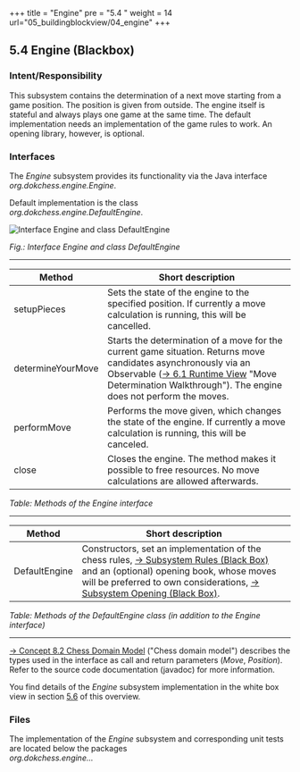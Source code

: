 +++
title = "Engine"
pre = "5.4 "
weight = 14
url="05_buildingblockview/04_engine"
+++

## 5.4 Engine (Blackbox)

### Intent/Responsibility
This subsystem contains the determination of a next move starting from a game position.
The position is given from outside.
The engine itself is stateful and always plays one game at the same time.
The default implementation needs an implementation of the game rules to work.
An opening library, however, is optional.

### Interfaces
The _Engine_ subsystem provides its functionality via the Java interface  
_org.dokchess.engine.Engine_.

Default implementation is the class  
_org.dokchess.engine.DefaultEngine_.

![Interface Engine and class DefaultEngine](/images/en/05_Subsystem_Engine.png "Interface Engine and class DefaultEngine")

*Fig.: Interface Engine and class DefaultEngine*

----

|  Method | Short description |
|-------------------------------|--------------------------------|
| setupPieces | Sets the state of the engine to the specified position. If currently a move calculation is running, this will be cancelled. |
| determineYourMove | Starts the determination of a move for the current game situation. Returns move candidates asynchronously via an Observable  ([→ 6.1 Runtime View](/en/06_runtimeview/01_move_determination/) "Move Determination Walkthrough"). The engine does not perform the moves. |
| performMove | Performs the move given, which changes the state of the engine. If currently a move calculation is running, this will be canceled. |
| close | Closes the engine. The method makes it possible to free resources. No move calculations are allowed afterwards. |
*Table: Methods of the Engine interface*

----

|  Method | Short description |
|-------------------------------|--------------------------------|
| DefaultEngine | Constructors, set an implementation of the chess rules, [→ Subsystem Rules (Black Box)](/en/05_buildingblockview/03_rules/) and an (optional) opening book, whose moves will be preferred to own considerations, [→  Subsystem Opening (Black Box)](/en/05_buildingblockview/05_opening/). |
*Table: Methods of the DefaultEngine class (in addition to the Engine interface)*

----

[→ Concept 8.2 Chess Domain Model](/en/08_concepts/02_domainmodel/) ("Chess domain model") describes the types used in the interface as call and return parameters (_Move_, _Position_). Refer to the source code documentation (javadoc) for more information.

You find details of the _Engine_ subsystem implementation in the white box view in section [5.6](/en/05_buildingblockview/06_level_2_engine/) of this overview.

### Files
The implementation of the _Engine_ subsystem and corresponding unit tests are located below the packages   
_org.dokchess.engine..._
